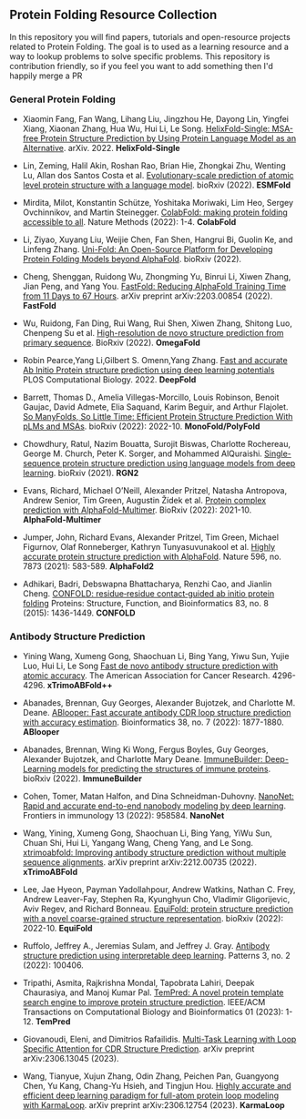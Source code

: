 


## Protein Folding Resource Collection


In this repository you will find papers, tutorials and open-resource projects related to Protein Folding. 
The goal is to used as a learning resource and a way to lookup problems to solve specific problems.
This repository is contribution friendly, so if you feel you want to add something then I'd happily merge a PR


### General Protein Folding



- Xiaomin Fang, Fan Wang, Lihang Liu, Jingzhou He, Dayong Lin, Yingfei Xiang, Xiaonan Zhang, Hua Wu, Hui Li, Le Song.
[HelixFold-Single: MSA-free Protein Structure Prediction by Using Protein Language Model as an Alternative](https://arxiv.org/pdf/2207.13921.pdf). 
arXiv. 2022.
**HelixFold-Single**

- Lin, Zeming, Halil Akin, Roshan Rao, Brian Hie, Zhongkai Zhu, Wenting Lu, Allan dos Santos Costa et al. 
[Evolutionary-scale prediction of atomic level protein structure with a language model](https://www.biorxiv.org/content/10.1101/2022.07.20.500902v2.full.pdf). 
bioRxiv (2022).
**ESMFold**

- Mirdita, Milot, Konstantin Schütze, Yoshitaka Moriwaki, Lim Heo, Sergey Ovchinnikov, and Martin Steinegger. 
[ColabFold: making protein folding accessible to all](https://www.nature.com/articles/s41592-022-01488-1).
Nature Methods (2022): 1-4.
**ColabFold**


- Li, Ziyao, Xuyang Liu, Weijie Chen, Fan Shen, Hangrui Bi, Guolin Ke, and Linfeng Zhang.
  [Uni-Fold: An Open-Source Platform for Developing Protein Folding Models beyond AlphaFold](https://www.biorxiv.org/content/10.1101/2022.08.04.502811v3.full.pdf). 
bioRxiv (2022).


- Cheng, Shenggan, Ruidong Wu, Zhongming Yu, Binrui Li, Xiwen Zhang, Jian Peng, and Yang You.
  [FastFold: Reducing AlphaFold Training Time from 11 Days to 67 Hours](https://arxiv.org/pdf/2203.00854.pdf). 
arXiv preprint arXiv:2203.00854 (2022).
**FastFold**

- Wu, Ruidong, Fan Ding, Rui Wang, Rui Shen, Xiwen Zhang, Shitong Luo, Chenpeng Su et al. 
[High-resolution de novo structure prediction from primary sequence](https://www.biorxiv.org/content/10.1101/2022.07.21.500999.full.pdf).
BioRxiv (2022).
**OmegaFold**


- Robin Pearce,Yang Li,Gilbert S. Omenn,Yang Zhang.
[Fast and accurate Ab Initio Protein structure prediction using deep learning potentials](https://journals.plos.org/ploscompbiol/article?id=10.1371/journal.pcbi.1010539)
PLOS Computational Biology. 2022.
**DeepFold**



- Barrett, Thomas D., Amelia Villegas-Morcillo, Louis Robinson, Benoit Gaujac, David Admete, Elia Saquand, Karim Beguir, and Arthur Flajolet. 
[So ManyFolds, So Little Time: Efficient Protein Structure Prediction With pLMs and MSAs](https://www.biorxiv.org/content/10.1101/2022.10.15.511553.full.pdf).
bioRxiv (2022): 2022-10. 
**MonoFold/PolyFold**


- Chowdhury, Ratul, Nazim Bouatta, Surojit Biswas, Charlotte Rochereau, George M. Church, Peter K. Sorger, and Mohammed AlQuraishi. 
[Single-sequence protein structure prediction using language models from deep learning](https://www.biorxiv.org/content/biorxiv/early/2021/08/04/2021.08.02.454840.full.pdf). 
bioRxiv (2021).
**RGN2**

  
- Evans, Richard, Michael O’Neill, Alexander Pritzel, Natasha Antropova, Andrew Senior, Tim Green, Augustin Žídek et al. 
[Protein complex prediction with AlphaFold-Multimer](https://www.biorxiv.org/content/biorxiv/early/2022/03/10/2021.10.04.463034.full.pdf). 
BioRxiv (2022): 2021-10.
**AlphaFold-Multimer**

- Jumper, John, Richard Evans, Alexander Pritzel, Tim Green, Michael Figurnov, Olaf Ronneberger, Kathryn Tunyasuvunakool et al. 
[Highly accurate protein structure prediction with AlphaFold](https://www.nature.com/articles/s41586-021-03819-2).
Nature 596, no. 7873 (2021): 583-589.
**AlphaFold2**


- Adhikari, Badri, Debswapna Bhattacharya, Renzhi Cao, and Jianlin Cheng. 
[CONFOLD: residue‐residue contact‐guided ab initio protein folding](https://www.academia.edu/download/45754134/Adhikari_et_al-2015-Proteins-_Structure_20160518-23277-apohcs.pdf)
Proteins: Structure, Function, and Bioinformatics 83, no. 8 (2015): 1436-1449.
**CONFOLD**


### Antibody Structure Prediction


- Yining Wang, Xumeng Gong, Shaochuan Li, Bing Yang, Yiwu Sun, Yujie Luo, Hui Li, Le Song
[Fast de novo antibody structure prediction with atomic accuracy](https://aacrjournals.org/cancerres/article/83/7_Supplement/4296/722468).
The American Association for Cancer Research. 4296-4296.
**xTrimoABFold++**

- Abanades, Brennan, Guy Georges, Alexander Bujotzek, and Charlotte M. Deane. 
[ABlooper: Fast accurate antibody CDR loop structure prediction with accuracy estimation](https://academic.oup.com/bioinformatics/article/38/7/1877/6517780).
Bioinformatics 38, no. 7 (2022): 1877-1880.
**ABlooper**


- Abanades, Brennan, Wing Ki Wong, Fergus Boyles, Guy Georges, Alexander Bujotzek, and Charlotte Mary Deane. 
[ImmuneBuilder: Deep-Learning models for predicting the structures of immune proteins](https://www.biorxiv.org/content/10.1101/2022.11.04.514231v1.full.pdf).
bioRxiv (2022).
**ImmuneBuilder**


- Cohen, Tomer, Matan Halfon, and Dina Schneidman-Duhovny.
[NanoNet: Rapid and accurate end-to-end nanobody modeling by deep learning](https://www.frontiersin.org/articles/10.3389/fimmu.2022.958584/pdf). 
Frontiers in immunology 13 (2022): 958584.
**NanoNet**

- Wang, Yining, Xumeng Gong, Shaochuan Li, Bing Yang, YiWu Sun, Chuan Shi, Hui Li, Yangang Wang, Cheng Yang, and Le Song. 
[xtrimoabfold: Improving antibody structure prediction without multiple sequence alignments](https://arxiv.org/pdf/2212.00735). 
arXiv preprint arXiv:2212.00735 (2022).
**xTrimoABFold**

- Lee, Jae Hyeon, Payman Yadollahpour, Andrew Watkins, Nathan C. Frey, Andrew Leaver-Fay, Stephen Ra, Kyunghyun Cho, Vladimir Gligorijevic, Aviv Regev, and Richard Bonneau. 
[EquiFold: protein structure prediction with a novel coarse-grained structure representation](https://www.biorxiv.org/content/10.1101/2022.10.07.511322.full.pdf).
bioRxiv (2022): 2022-10.
**EquiFold**


- Ruffolo, Jeffrey A., Jeremias Sulam, and Jeffrey J. Gray. 
[Antibody structure prediction using interpretable deep learning](https://www.sciencedirect.com/science/article/pii/S2666389921002804).
Patterns 3, no. 2 (2022): 100406.


- Tripathi, Asmita, Rajkrishna Mondal, Tapobrata Lahiri, Deepak Chaurasiya, and Manoj Kumar Pal. 
[TemPred: A novel protein template search engine to improve protein structure prediction](https://www.computer.org/csdl/journal/tb/5555/01/10005099/1JDoTyLTEaY).
IEEE/ACM Transactions on Computational Biology and Bioinformatics 01 (2023): 1-12.
**TemPred**

- Giovanoudi, Eleni, and Dimitrios Rafailidis. 
[Multi-Task Learning with Loop Specific Attention for CDR Structure Prediction](https://arxiv.org/pdf/2306.13045.pdf). arXiv preprint arXiv:2306.13045 (2023).


- Wang, Tianyue, Xujun Zhang, Odin Zhang, Peichen Pan, Guangyong Chen, Yu Kang, Chang-Yu Hsieh, and Tingjun Hou. 
[Highly accurate and efficient deep learning paradigm for full-atom protein loop modeling with KarmaLoop](https://arxiv.org/pdf/2306.12754). arXiv preprint arXiv:2306.12754 (2023).
**KarmaLoop**

